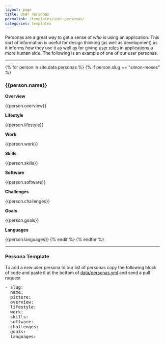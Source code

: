 ```yaml
---
layout: page
title: User Personas
permalink: /templates/user-personas/
categories: templates
---
```


Personas are a great way to get a sense of *who* is using an application. This sort of information is useful for design thinking (as well as development) as it informs *how* they use it as well as for giving [user roles](/templates/feature-specification/#user-roles) in applications a more human side. The following is an example of one of our user personas.

---

{% for person in site.data.personas %}
{% if person.slug == "simon-moses" %}

  <h3>{{person.name}}</h3>

  **Overview**

  {{person.overview}}

  **Lifestyle**

  {{person.lifestyle}}

  **Work**

  {{person.work}}

  **Skills**

  {{person.skills}}
  
  **Software**

  {{person.software}}

  **Challenges**

  {{person.challenges}}

  **Goals**

  {{person.goals}}

  **Languages**

  {{person.languages}}
{% endif %}
{% endfor %}

---

### Persona Template

To add a new user persona to our list of personas copy the following block of code and paste it at the bottom of [data/personas.yml](https://github.com/eHealthAfrica/eHealthAfrica.github.io/blob/master/_data/personas.yml) and send a pull request

<pre>
- slug:
  name:
  picture:
  overview: 
  lifestyle:
  work:
  skills:
  software:
  challenges:
  goals:
  languages:
</pre>
